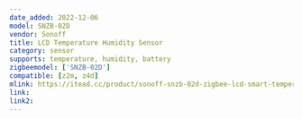 ```yaml
---
date_added: 2022-12-06
model: SNZB-02D
vendor: Sonoff
title: LCD Temperature Humidity Sensor
category: sensor
supports: temperature, humidity, battery
zigbeemodel: ['SNZB-02D']
compatible: [z2m, z4d]
mlink: https://itead.cc/product/sonoff-snzb-02d-zigbee-lcd-smart-temperature-humidity-sensor/
link: 
link2: 
---
```

